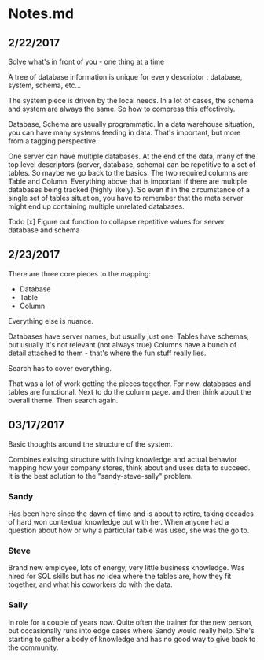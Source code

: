 # Notes.md

## 2/22/2017

Solve what's in front of you - one thing at a time

A tree of database information is unique for every descriptor : database, system, schema, etc...

The system piece is driven by the local needs.  In a lot of cases, the schema and system are always the same.  So how to compress this effectively.

Database, Schema are usually programmatic.  In a data warehouse situation, you can have many systems feeding in data.  That's important, but more from a tagging perspective.  

One server can have multiple databases.  At the end of the data, many of the top level descriptors (server, database, schema) can be repetitive to a set of tables.  So maybe we go back to the basics.  The two required columns are Table and Column.  Everything above that is important if there are multiple databases being tracked (highly likely).  So even if in the circumstance of a single set of tables situation, you have to remember that the meta server might end up containing multiple unrelated databases.

Todo
[x] Figure out function to collapse repetitive values for server, database and schema

## 2/23/2017

There are three core pieces to the mapping:

* Database
* Table
* Column

Everything else is nuance.

Databases have server names, but usually just one.
Tables have schemas, but usually it's not relevant (not always true)
Columns have a bunch of detail attached to them - that's where the fun stuff really lies.

Search has to cover everything.

That was a lot of work getting the pieces together.  For now, databases and tables are functional.  Next to do the column page. and then think about the overall theme.  Then search again.

## 03/17/2017
Basic thoughts around the structure of the system.  

Combines existing structure with living knowledge and actual behavior mapping how your company stores, think about and uses data to succeed.  It is the best solution to the "sandy-steve-sally" problem.

### Sandy
Has been here since the dawn of time and is about to retire, taking decades of hard won contextual knowledge out with her.  When anyone had a question about how or why a particular table was used, she was the go to.  

### Steve
Brand new employee, lots of energy, very little business knowledge.  Was hired for SQL skills but has _no_ idea where the tables are, how they fit together, and what his coworkers do with the data.

### Sally
In role for a couple of years now.  Quite often the trainer for the new person, but occasionally runs into edge cases where Sandy would really help.  She's starting to gather a body of knowledge and has no good way to give back to the community.
